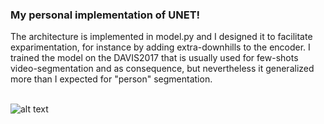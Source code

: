 ### My personal implementation of UNET! 
The architecture is implemented in model.py and I designed it to facilitate exparimentation, for instance by adding extra-downhills to the encoder.
I trained the model on the DAVIS2017 that is usually used for few-shots video-segmentation and as consequence, but nevertheless it generalized more than I expected for "person" segmentation. <br><br>

![alt text](https://github.com/AlessandroMondin/computer_vision/blob/main/U-NET/u-net-architecture.png)
